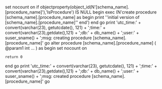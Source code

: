 set nocount on
if objectproperty(object_id(N'[schema_name].[procedure_name]'),'IsProcedure') IS NULL
begin
	exec (N'create procedure [schema_name].[procedure_name] as begin print ''initial version of [schema_name].[procedure_name]'' end')
end
go
print 'utc_time:' + convert(varchar(23), getutcdate(), 121) + ';time:' + convert(varchar(23),getdate(),121) + ';db:' + db_name() + ';user:' + suser_sname() + ';msg: creating procedure [schema_name].[procedure_name]'
go
alter procedure [schema_name].[procedure_name]
(
	@param1 int ...
)
as
begin
	set nocount on

	return 0
end
go
print 'utc_time:' + convert(varchar(23), getutcdate(), 121) + ';time:' + convert(varchar(23),getdate(),121) + ';db:' + db_name() + ';user:' + suser_sname() + ';msg: created procedure [schema_name].[procedure_name]'
go